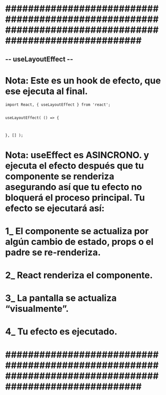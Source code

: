 # ######################################################################################################### #


## -- useLayoutEffect -- ##


# Nota: Este es un hook de efecto, que ese ejecuta al final.


    import React, { useLayoutEffect } from 'react';


    useLayoutEffect( () => {



    }, [] ); 


# Nota: useEffect es ASINCRONO. y ejecuta el efecto después que tu componente se renderiza asegurando así que tu efecto no bloquerá el proceso principal. Tu efecto se ejecutará así:

# 1_ El componente se actualiza por algún cambio de estado, props o el padre se re-renderiza.
# 2_ React renderiza el componente.
# 3_ La pantalla se actualiza “visualmente”.
# 4_ Tu efecto es ejecutado.


# ######################################################################################################### #